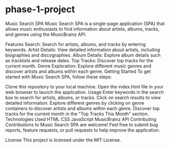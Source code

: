 # phase-1-project

Music Search SPA
Music Search SPA is a single-page application (SPA) that allows music enthusiasts to find information about artists, albums, tracks, and genres using the MusicBrainz API.

Features
Search: Search for artists, albums, and tracks by entering keywords.
Artist Details: View detailed information about artists, including biographies and discographies.
Album Details: Explore album details such as tracklists and release dates.
Top Tracks: Discover top tracks for the current month.
Genre Exploration: Explore different music genres and discover artists and albums within each genre.
Getting Started
To get started with Music Search SPA, follow these steps:

Clone this repository to your local machine.
Open the index.html file in your web browser to launch the application.
Usage
Enter keywords in the search box to search for artists, albums, or tracks.
Click on search results to view detailed information.
Explore different genres by clicking on genre containers to discover artists and albums within each genre.
Discover top tracks for the current month in the "Top Tracks This Month" section.
Technologies Used
HTML
CSS
JavaScript
MusicBrainz API
Contributing
Contributions to Music Search SPA are welcome! Feel free to submit bug reports, feature requests, or pull requests to help improve the application.

License
This project is licensed under the MIT License.